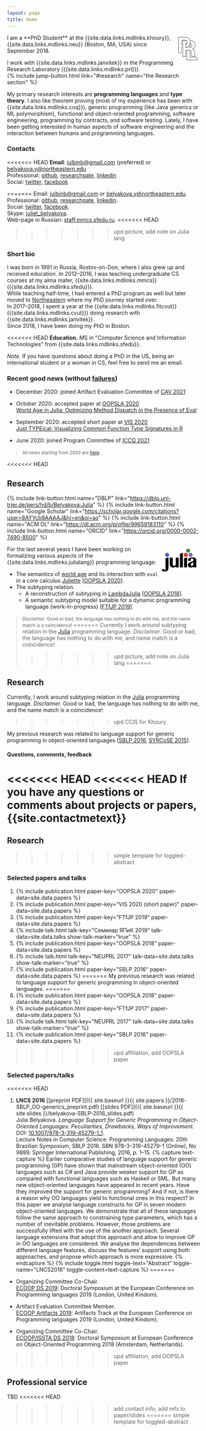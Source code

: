 ```yaml
---
layout: page
title: Home
---
```


<a href="http://prl.ccs.neu.edu" target="_blank">
  <img src="img/prl.png" alt="PRL"
    style="height: 60px; float: right; margin: 0.5em; vertical-align: middle; display: inline-block"/>
</a>
I am a **PhD Student** at the {{site.data.links.mdlinks.khoury}},
{{site.data.links.mdlinks.neu}} (Boston, MA, USA) since September 2018.

I work with {{site.data.links.mdlinks.janvitek}}
in the Programming Research Laboratory ({{site.data.links.mdlinks.prl}}).  
{% include jump-button.html link="#research" name="the Research section" %}

My primary research interests are **programming languages** and **type theory**.
I also like theorem proving (most of my experience has been with
{{site.data.links.mdlinks.coq}}),
generic programming (like Java generics or ML polymorphism),
functional and object-oriented programming,
software engineering, programming by contracts, and software testing.
Lately, I have been getting interested in human aspects of software
engineering and the interaction between humans and programming languages.

### Contacts

<<<<<<< HEAD
**Email**: [julbinb@gmail.com](mailto:julbinb@gmail.com) (preferred)
or [belyakova.y@northeastern.edu](mailto:belyakova.y@northeastern.edu)  
Professional: [github]({{site.github.account}}),
[researchgate]({{site.researchgate}}), [linkedin]({{site.linkedin}})  
Social: [twitter]({{site.twitter}}), [facebook]({{site.facebook}})
<!--[skype](skype:juliet_belyakova)-->  
<!--Web-page in Russian:
[staff.mmcs.sfedu.ru](http://staff.mmcs.sfedu.ru/~juliet/index.html).-->
=======
Email: [julbinb@gmail.com](mailto:julbinb@gmail.com) or [belyakova.y@northeastern.edu](mailto:belyakova.y@northeastern.edu).  
Professional: [github](http://github.com/julbinb/),
[researchgate](https://www.researchgate.net/profile/Julia_Belyakova),
[linkedin](https://www.linkedin.com/in/julbinb/).  
Social: [twitter](https://twitter.com/julbinb),
[facebook](https://www.facebook.com/julbinb).  
Skype: [juliet_belyakova](skype:juliet_belyakova).  
Web-page in Russian: [staff.mmcs.sfedu.ru](http://staff.mmcs.sfedu.ru/~juliet/index.html).
<<<<<<< HEAD
>>>>>>> upd picture, add note on Julia lang

### Short bio

I was born in 1991 in Russia, Rostov-on-Don, where I also grew up
and received education.
In 2012–2016, I was teaching undergraduate CS courses at my alma mater,
{{site.data.links.mdlinks.mmcs}} ({{site.data.links.mdlinks.sfedu}}).  
While teaching half-time, I had entered a PhD program as well
but later moved to [Northeastern]({{site.data.links.places.neu.link}})
where my PhD journey started over.  
In 2017–2018, I spent a year at the {{site.data.links.mdlinks.fitcvut}}
({{site.data.links.mdlinks.cvut}}) doing research
with {{site.data.links.mdlinks.janvitek}}.  
Since 2018, I have been doing my PhD in Boston.

<<<<<<< HEAD
**Education.** MS in "Computer Science and Information Technologies"
from {{site.data.links.mdlinks.sfedu}}.

*Note.* If you have questions about doing a PhD in the US,
being an international student or a woman in CS, feel free to send me an email.

### Recent good news (without [failures](failures))

* December 2020: joined Artifact Evaluation Committee of
  [CAV 2021](http://i-cav.org/2021)

* October 2020: accepted paper at
  [OOPSLA 2020](https://2020.splashcon.org/track/splash-2020-oopsla)  
  [World Age in Julia: Optimizing Method Dispatch in the Presence of Eval](/papers#oopsla2020)

* September 2020: accepted short paper at
  [VIS 2020](http://ieeevis.org/year/2020/welcome)  
  [Just TYPEical: Visualizing Common Function Type Signatures in R](/papers#vis2020)

* June 2020: joined Program Committee of [ICCQ 2021](https://www.iccq.ru/)

> <small>All news starting from 2020 are [here](news).</small>

<<<<<<< HEAD
## <span id="research">Research</span>

{% include link-button.html name="DBLP" link="https://dblp.uni-trier.de/pers/hd/b/Belyakova:Julia" %}
{% include link-button.html name="Google Scholar" link="https://scholar.google.com/citations?user=8AYYcb8AAAAJ&hl=en&oi=ao" %}
{% include link-button.html name="ACM DL" link="https://dl.acm.org/profile/99659183110" %}
{% include link-button.html name="ORCID" link="https://orcid.org/0000-0002-7490-8500" %}

<a href="https://julialang.org/" target="_blank">
  <img src="img/julia-logo.svg" alt="Julia Lang"
    style="height: 60px; float: right; margin: 0.5em; vertical-align: middle; display: inline-block"/>
</a>
For the last several years I have been working on formalizing
various aspects of the {{site.data.links.mdlinks.julialang}}
programming language:

* The semantics of
  [world age]({{site.data.links.websites.worldage}})
  and its interaction with `eval`
  in a core calculus [Juliette](/projects/juliette)
  [[OOPSLA 2020](/papers#oopsla2020)].
* The subtyping relation.
  - A reconstruction of subtyping in
    [LambdaJulia](/projects/lambda-julia) [[OOPSLA 2018](/papers#oopsla2018)].
  - A semantic subtyping model suitable for a dynamic programming language
    (work-in-progress) [[FTfJP 2019](/papers#ftfjp2019)].

> <small>_Disclaimer._ Good or bad, the language has nothing to do with me, and the name match is a coincidence!</small>
=======
Currently I work around subtyping relation in the [Julia](https://julialang.org/) programming language.
_Disclaimer._ Good or bad, the language has nothing to do with me, and name match is a coincidence!
>>>>>>> upd picture, add note on Julia lang
=======

## Research

Currently, I work around subtyping relation in the [Julia](https://julialang.org/) programming language.
_Disclaimer._ Good or bad, the language has nothing to do with me, and the name match is a coincidence!
>>>>>>> upd CCIS for Khoury

My previous research was related to language support for generic programming
in object-oriented languages
[[SBLP 2016](/papers#sblp2016), [SYRCoSE 2015](/papers#syrcose2015)].

#### Questions, comments, feedback

<<<<<<< HEAD
<<<<<<< HEAD
If you have any questions or comments about projects or papers,
{{site.contactmetext}}
=======
## Research
>>>>>>> simple template for toggled-abstract

### Selected papers and talks

1. {% include publication.html paper-key="OOPSLA 2020"
      paper-data=site.data.papers %}
1. {% include publication.html paper-key="VIS 2020 (short paper)" paper-data=site.data.papers %}
1. {% include publication.html paper-key="FTfJP 2019" paper-data=site.data.papers %}
1. {% include talk.html talk-key="Семинар ЯПиК 2019" talk-data=site.data.talks show-talk-marker="true" %}
1. {% include publication.html paper-key="OOPSLA 2018" paper-data=site.data.papers %}
1. {% include talk.html talk-key="NEUPRL 2017" talk-data=site.data.talks show-talk-marker="true" %}
1. {% include publication.html paper-key="SBLP 2016" paper-data=site.data.papers %}
=======
My previous research was related to language support for generic programming
in object-oriented languages.
=======
1. {% include publication.html paper-key="OOPSLA 2018" paper-data=site.data.papers %}
2. {% include publication.html paper-key="FTfJP 2017" paper-data=site.data.papers %}
3. {% include talk.html talk-key="NEUPRL 2017" talk-data=site.data.talks show-talk-marker="true" %}
4. {% include publication.html paper-key="SBLP 2016" paper-data=site.data.papers %}
>>>>>>> upd affiliation, add OOPSLA paper

### Selected papers/talks

<<<<<<< HEAD
1. **LNCS 2016** [[preprint PDF]]({{ site.baseurl }}{{ site.papers }}/2016-SBLP_OO-generics_preprint.pdf)  [[slides PDF]]({{ site.baseurl }}{{ site.slides }}/belyakova-SBLP-2016_slides.pdf)  
   Julia Belyakova.
   *Language Support for Generic Programming in Object-Oriented Languages:
   Peculiarities, Drawbacks, Ways of Improvement.*  
   DOI: [10.1007/978-3-319-45279-1_1](http://link.springer.com/chapter/10.1007%2F978-3-319-45279-1_1).  
   Lecture Notes in Computer Science. Programming Languages: 20th Brazilian Symposium, SBLP 2016.
   SBN 978-3-319-45279-1 (Online), No 9889.
   Springer International Publishing, 2016, p. 1–15.
   {% capture text-capture %} Earlier comparative studies of language support for generic 
   programming (GP) have shown that mainstream object-oriented (OO) 
   languages such as C# and Java provide weaker support for GP 
   as compared with functional languages such as Haskell or SML. 
   But many new object-oriented languages have appeared in recent years. 
   Have they improved the support for generic programming? And if not, 
   is there a reason why OO languages yield to functional ones in this 
   respect? In this paper we analyse language constructs for GP in 
   seven modern object-oriented languages. We demonstrate that all of 
   these languages follow the same approach to constraining type 
   parameters, which has a number of inevitable problems. However, 
   those problems are successfully lifted with the use of the another 
   approach. Several language extensions that adopt this approach and 
   allow to improve GP in OO languages are considered. We analyse the 
   dependencies between different language features, discuss the 
   features’ support using both approaches, and propose which approach 
   is more expressive. {% endcapture %}
   {% include toggle.html toggle-text="Abstract" toggle-name="LNCS2016" toggle-content=text-capture %}
=======
* Organizing Committee Co-Chair.  
  [ECOOP DS 2019](https://2019.ecoop.org/home):
  Doctoral Symposium at the European Conference on Programming languages 2019
  (London, United Kindom).

* Artifact Evaluation Committee Member.  
  [ECOOP Artifacts 2019](https://2019.ecoop.org/home):
  Artifacts Track at the European Conference on Programming languages 2019
  (London, United Kindom).

* Organizing Committee Co-Chair.  
  [ECOOP/ISSTA DS 2018](https://conf.researchr.org/track/ecoop-issta-2018/ecoop-issta-2018-doctoral-symposium):
  Doctoral Symposium at European Conference on Object-Oriented Programming 2018
  (Amsterdam, Netherlands).
>>>>>>> upd affiliation, add OOPSLA paper

## Professional service

TBD
<<<<<<< HEAD
>>>>>>> add contact info; add refs to paper/slides
=======
>>>>>>> simple template for toggled-abstract
